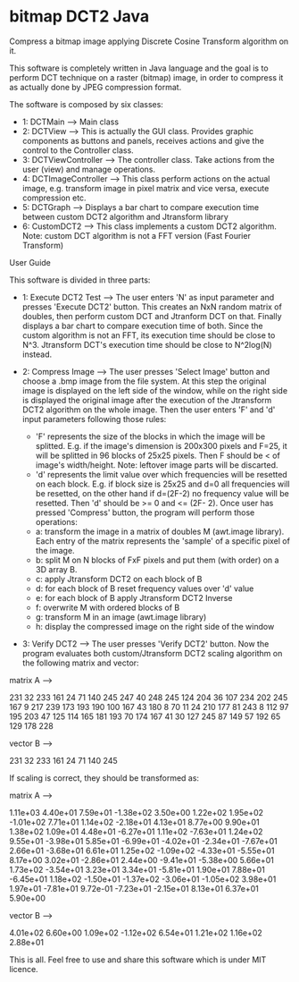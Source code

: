 # bitmap DCT2 Java
Compress a bitmap image applying Discrete Cosine Transform algorithm on it.

This software is completely written in Java language and the goal is to perform DCT technique on a raster (bitmap) image, in order to compress it as actually done by JPEG compression format.

The software is composed by six classes:
  - 1: DCTMain --> Main class
  - 2: DCTView --> This is actually the GUI class. Provides graphic components as buttons and panels, receives actions and give         the       control to the Controller class.
  - 3: DCTViewController --> The controller class. Take actions from the user (view) and manage operations.
  - 4: DCTImageController --> This class perform actions on the actual image, e.g. transform image in pixel matrix and vice versa, execute         compression etc.
  - 5: DCTGraph --> Displays a bar chart to compare execution time between custom DCT2 algorithm and Jtransform library
  - 6: CustomDCT2 --> This class implements a custom DCT2 algorithm. Note: custom DCT algorithm is not a FFT version (Fast Fourier                 Transform)
  
 User Guide
 
 This software is divided in three parts:
 
 - 1: Execute DCT2 Test --> The user enters 'N' as input parameter and presses 'Execute DCT2' button. This creates an NxN random matrix of doubles, then perform custom DCT and Jtranform DCT on that. Finally displays a bar chart to compare                execution time of both. Since the custom algorithm is not an FFT, its execution time should be close to N^3. Jtransform   DCT's              execution time should be close to N^2log(N) instead.
    
 - 2: Compress Image --> The user presses 'Select Image' button and choose a .bmp image from the file system. At this step the original        image is displayed on the left side of the window, while on the right side is displayed the original image after the execution of the Jtransform DCT2 algorithm on the whole image. 
Then the user enters 'F' and 'd' input parameters following those rules: 
      - 'F' represents the size of the blocks in which the image will be splitted. E.g. if the image's dimension is 200x300 pixels and F=25,       it will be splitted in 96 blocks of 25x25 pixels. Then F should be < of image's width/height. Note: leftover image parts will be           discarted.
      - 'd' represents the limit value over which frequencies will be resetted on each block. E.g. if block size is 25x25 and d=0 all             frequencies will be resetted, on the other hand if d=(2F-2) no frequency value will be resetted. Then 'd' should be >= 0 and <= (2F-        2).
Once user has pressed 'Compress' button, the program will perform those operations:
      - a: transform the image in a matrix of doubles M (awt.image library). Each entry of the matrix represents the 'sample' of a                 specific pixel of the image.
      - b: split M on N blocks of FxF pixels and put them (with order) on a 3D array B. 
      - c: apply Jtransform DCT2 on each block of B
      - d: for each block of B reset frequency values over 'd' value
      - e: for each block of B apply Jtransform DCT2 Inverse 
      - f: overwrite M with ordered blocks of B
      - g: transform M in an image (awt.image library)
      - h: display the compressed image on the right side of the window
      
 - 3: Verify DCT2 --> The user presses 'Verify DCT2' button. Now the program evaluates both custom/Jtransform DCT2 scaling algorithm on the following matrix and vector:

matrix A -->

231 32 233 161 24 71 140 245
247 40 248 245 124 204 36 107
234 202 245 167 9 217 239 173
193 190 100 167 43 180 8 70
11 24 210 177 81 243 8 112
97 195 203 47 125 114 165 181
193 70 174 167 41 30 127 245
87 149 57 192 65 129 178 228

vector B -->

231 32 233 161 24 71 140 245

If scaling is correct, they should be transformed as:

matrix A -->

1.11e+03 4.40e+01 7.59e+01 -1.38e+02 3.50e+00 1.22e+02 1.95e+02 -1.01e+02
7.71e+01 1.14e+02 -2.18e+01 4.13e+01 8.77e+00 9.90e+01 1.38e+02 1.09e+01
4.48e+01 -6.27e+01 1.11e+02 -7.63e+01 1.24e+02 9.55e+01 -3.98e+01 5.85e+01
-6.99e+01 -4.02e+01 -2.34e+01 -7.67e+01 2.66e+01 -3.68e+01 6.61e+01 1.25e+02
-1.09e+02 -4.33e+01 -5.55e+01 8.17e+00 3.02e+01 -2.86e+01 2.44e+00 -9.41e+01
-5.38e+00 5.66e+01 1.73e+02 -3.54e+01 3.23e+01 3.34e+01 -5.81e+01 1.90e+01
7.88e+01 -6.45e+01 1.18e+02 -1.50e+01 -1.37e+02 -3.06e+01 -1.05e+02 3.98e+01
1.97e+01 -7.81e+01 9.72e-01 -7.23e+01 -2.15e+01 8.13e+01 6.37e+01 5.90e+00

vector B -->

4.01e+02 6.60e+00 1.09e+02 -1.12e+02 6.54e+01 1.21e+02 1.16e+02 2.88e+01



This is all. Feel free to use and share this software which is under MIT licence.
